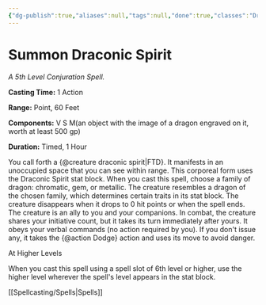```yaml
---
{"dg-publish":true,"aliases":null,"tags":null,"done":true,"classes":"Druid, Sorcerer, Wizard,","spellLevel":5,"school":"Conjuration","source":"FTD","permalink":"/spells/summon-draconic-spirit/","dgHomeLink":false,"dgPassFrontmatter":true}
---
```


# Summon Draconic Spirit
*A 5th Level Conjuration Spell.*

**Casting Time:** 1 Action

**Range:** Point, 60 Feet

**Components:** V S M(an object with the image of a dragon engraved on it, worth at least 500 gp)

**Duration:** Timed, 1 Hour

You call forth a {@creature draconic spirit|FTD}. It manifests in an unoccupied space that you can see within range. This corporeal form uses the Draconic Spirit stat block. When you cast this spell, choose a family of dragon: chromatic, gem, or metallic. The creature resembles a dragon of the chosen family, which determines certain traits in its stat block. The creature disappears when it drops to 0 hit points or when the spell ends.
The creature is an ally to you and your companions. In combat, the creature shares your initiative count, but it takes its turn immediately after yours. It obeys your verbal commands (no action required by you). If you don't issue any, it takes the {@action Dodge} action and uses its move to avoid danger.

At Higher Levels

When you cast this spell using a spell slot of 6th level or higher, use the higher level wherever the spell's level appears in the stat block.

[[Spellcasting/Spells|Spells]]